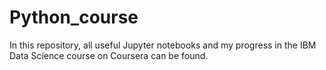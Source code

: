 # Python_course
In this repository, all useful Jupyter notebooks and my progress in the IBM Data Science course on Coursera can be found. 
